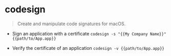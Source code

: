 # codesign
> Create and manipulate code signatures for macOS.

- Sign an application with a certificate
`codesign -s "{{My Company Name}}" {{path/to/App.app}}`

- Verify the certificate of an application
`codesign -v {{path/to/App.app}}`

